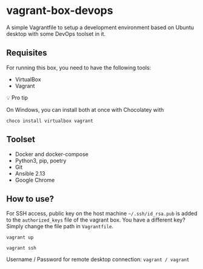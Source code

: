 # vagrant-box-devops

A simple Vagrantfile to setup a development environment based on Ubuntu desktop with some DevOps toolset in it.

## Requisites

For running this box, you need to have the following tools:

- VirtualBox
- Vagrant

💡 Pro tip

On Windows, you can install both at once with Chocolatey with

```
choco install virtualbox vagrant
```

## Toolset

- Docker and docker-compose
- Python3, pip, poetry
- Git
- Ansible 2.13
- Google Chrome

## How to use?

For SSH access, public key on the host machine `~/.ssh/id_rsa.pub` is added to the `authorized_keys` file of the vagrant box. You have a different key? Simply change the file path in `Vagrantfile`.

```
vagrant up

vagrant ssh
```

Username / Password for remote desktop connection: `vagrant / vagrant`
